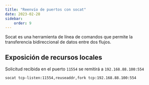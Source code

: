 ```yaml
---
title: "Reenvío de puertos con socat"
date: 2023-02-28
sidebar:
    order: 9
---
```


Socat es una herramienta de línea de comandos que permite la transferencia bidireccional de datos entre dos flujos.

## Exposición de recursos locales[](/es/misc/tools-and-utilities/network/socat#exposing-local-resources)

Solicitud recibida en el puerto `11554` se remitirá a `192.168.88.100:554`

```
socat tcp-listen:11554,reuseaddr,fork tcp:192.168.88.100:554
```
